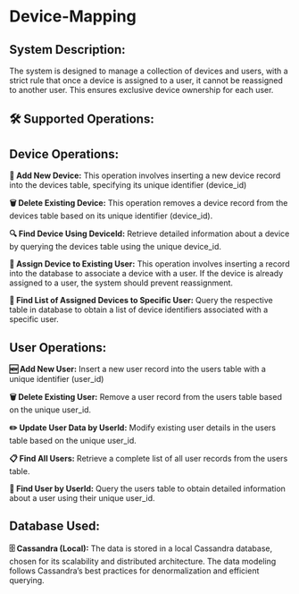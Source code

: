 # **Device-Mapping**

## **System Description:**

The system is designed to manage a collection of devices and users, with a strict rule that once a device is assigned to a user, it cannot be reassigned to another user. This ensures exclusive device ownership for each user.

## **🛠️ Supported Operations:**

## **Device Operations:**

**🔧 Add New Device:** This operation involves inserting a new device record into the devices table, specifying its unique identifier (device_id)

**🗑️ Delete Existing Device:** This operation removes a device record from the devices table based on its unique identifier (device_id).

**🔍 Find Device Using DeviceId:** Retrieve detailed information about a device by querying the devices table using the unique device_id.

**🔗 Assign Device to Existing User:** This operation involves inserting a record into the database to associate a device with a user. If the device is already assigned to a user, the system should prevent reassignment.

**📜 Find List of Assigned Devices to Specific User:** Query the respective table in database to obtain a list of device identifiers associated with a specific user.

## **User Operations:**

**🆕 Add New User:** Insert a new user record into the users table with a unique identifier (user_id)

**🗑️ Delete Existing User:** Remove a user record from the users table based on the unique user_id.

**✏️ Update User Data by UserId:** Modify existing user details in the users table based on the unique user_id.

**📋 Find All Users:** Retrieve a complete list of all user records from the users table.

**🔎 Find User by UserId:** Query the users table to obtain detailed information about a user using their unique user_id.

## **Database Used:**

**🗄️ Cassandra (Local):** The data is stored in a local Cassandra database, chosen for its scalability and distributed architecture. The data modeling follows Cassandra’s best practices for denormalization and efficient querying.
